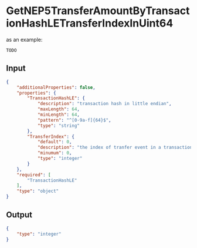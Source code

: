 # GetNEP5TransferAmountByTransactionHashLETransferIndexInUint64

as an example:

```
TODO
```


## Input

```json
{
    "additionalProperties": false,
    "properties": {
        "TransactionHashLE": {
            "description": "transaction hash in little endian",
            "maxLength": 64,
            "minLength": 64,
            "pattern": "^[0-9a-f]{64}$",
            "type": "string"
        },
        "TransferIndex": {
            "default": 0,
            "description": "the index of tranfer event in a transaction",
            "minumum": 0,
            "type": "integer"
        }
    },
    "required": [
        "TransactionHashLE"
    ],
    "type": "object"
}
```

## Output

```json
{
    "type": "integer"
}
```


